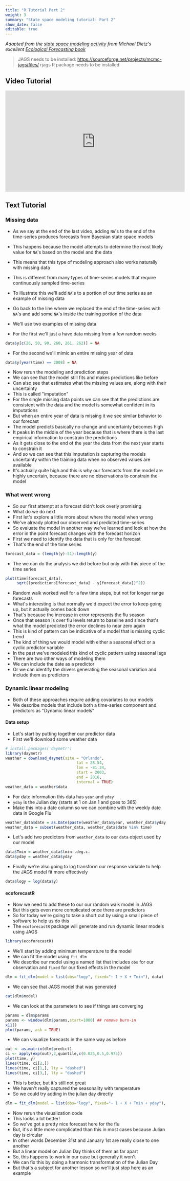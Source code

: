 ```yaml
---
title: "R Tutorial Part 2"
weight: 3
summary: "State space modeling tutorial: Part 2"
show_date: false
editable: true
---
```


*Adapted from
the
[state space modeling activity](https://github.com/EcoForecast/EF_Activities/blob/master/Exercise_06_StateSpace.Rmd) from
Michael Dietz's
excellent
[Ecological Forecasting book](https://www.amazon.com/Ecological-Forecasting-Michael-C-Dietze/dp/0691160570)*

> JAGS needs to be installed: https://sourceforge.net/projects/mcmc-jags/files/
> rjags R package needs to be installed

## Video Tutorial

<iframe width="560" height="315" src="https://www.youtube.com/embed/kvH05bu_FHc" frameborder="0" allow="accelerometer; autoplay; clipboard-write; encrypted-media; gyroscope; picture-in-picture" allowfullscreen></iframe>

## Text Tutorial

### Missing data

* As we say at the end of the last video, adding `NA`'s to the end of the time-series produces forecasts from Bayesian state space models
* This happens because the model attempts to determine the most likely value for `NA`'s based on the model and the data
* This means that this type of modeling approach also works naturally with missing data
* This is different from many types of time-series models that require continuously sampled time-series

* To illustrate this we'll add `NA`'s to a portion of our time series as an example of missing data
* Go back to the line where we replaced the end of the time-series with `NA`'s and add some `NA`'s inside the training portion of the data
* We'll use two examples of missing data
* For the first we'll just a have data missing from a few random weeks

```r
data$y[c(26, 50, 90, 260, 261, 262)] = NA
```

* For the second we'll mimic an entire missing year of data

```r
data$y[year(time) == 2008] = NA
```

* Now rerun the modeling and prediction steps
* We can see that the model still fits and makes predictions like before
* Can also see that estimates what the missing values are, along with their uncertainty
* This is called "imputation"
* For the single missing data points we can see that the predictions are consistent with the data and the model is somewhat confident in its imputations
* But when an entire year of data is missing it we see similar behavior to our forecast
* The model predicts basically no change and uncertainty becomes high
* It peaks in the middle of the year because that is where there is the last empirical information to constrain the predictions
* As it gets close to the end of the year the data from the next year starts to constrain it
* And so we can see that this imputation is capturing the models uncertainty within the training data when no observed values are available
* It's actually quite high and this is why our forecasts from the model are highly uncertain, because there are no observations to constrain the model

### What went wrong

* So our first attempt at a forecast didn't look overly promising
* What do we do next
* First let's explore a little more about where the model when wrong
* We've already plotted our observed and predicted time-series
* So evaluate the model in another way we've learned and look at how the error in the point forecast changes with the forecast horizon
* First we need to identify the data that is only for the forecast
* That's the end of the time series

```r
forecast_data = (length(y)-51):length(y)
```

* The we can do the analysis we did before but only with this piece of the time series

```r
plot(time[forecast_data],
     sqrt((predictions[forecast_data] - y[forecast_data])^2))
```

* Random walk worked well for a few time steps, but not for longer range forecasts
* What's interesting is that normally we'd expect the error to keep going up, but it actually comes back down
* That's because the increase in error represents the flu season
* Once that season is over flu levels return to baseline and since that's what the model predicted the error declines to near zero again
* This is kind of pattern can be indicative of a model that is missing cyclic trend
* The kind of thing we would model with either a seasonal effect or a cyclic predictor variable
* In the past we've modeled this kind of cyclic pattern using seasonal lags
* There are two other ways of modeling them
* We can include the date as a predictor
* Or we can identify the drivers generating the seasonal variation and include them as predictors

### Dynamic linear modeling

* Both of these approaches require adding covariates to our models
* We describe models that include both a time-series component and predictors as "Dynamic linear models"

#### Data setup

* Let's start by putting together our predictor data
* First we'll download some weather data

```r
# install.packages('daymetr')
library(daymetr)
weather = download_daymet(site = "Orlando",
                               lat = 28.54,
                               lon = -81.34,
                               start = 2003,
                               end = 2016,
                               internal = TRUE)
weather_data = weather$data
```

* For date information this data has `year` and `yday`
* `yday` is the Julian day (starts at 1 on Jan 1 and goes to 365)
* Make this into a date column so we can combine with the weekly date data in Google Flu

```r
weather_data$date = as.Date(paste(weather_data$year, weather_data$yday, sep = "-"),"%Y-%j")
weather_data = subset(weather_data, weather_data$date %in% time)
```

* Let's add two predictors from `weather_data` to our `data` object used by our model

```r
data$Tmin = weather_data$tmin..deg.c.
data$yday = weather_data$yday
```

* Finally we're also going to log transform our response variable to help the JAGS model fit more effectively

```r
data$logy = log(data$y)
```

#### ecoforecastR

* Now we need to add these to our our random walk model in JAGS
* But this gets even more complicated once there are predictors
* So for today we're going to take a short cut by using a small piece of software to help us do this
* The `ecoforecastR` package will generate and run dynamic linear models using JAGS

```r
library(ecoforecastR)
```

* We'll start by adding minimum temperature to the model
* We can fit the model using `fit_dlm`
* We describe our model using a named list that includes `obs` for our observation and `fixed` for our fixed effects in the model

```r
dlm = fit_dlm(model = list(obs="logy", fixed="~ 1 + X + Tmin"), data)
```

* We can see that JAGS model that was generated

```r
cat(dlm$model)
```

* We can look at the parameters to see if things are converging

```r
params = dlm$params
params <- window(dlm$params,start=1000) ## remove burn-in
x11()
plot(params, ask = TRUE)
```

* We can visualize forecasts in the same way as before

```r
out <- as.matrix(dlm$predict)
ci <- apply(exp(out),2,quantile,c(0.025,0.5,0.975))
plot(time, y)
lines(time, ci[2,])
lines(time, ci[1,], lty = "dashed")
lines(time, ci[3,], lty = "dashed")
```

* This is better, but it's still not great
* We haven't really captured the seasonality with temperature
* So we could try adding in the julian day directly

```r
dlm = fit_dlm(model = list(obs="logy", fixed="~ 1 + X + Tmin + yday"), data)
```

* Now rerun the visualization code
* This looks a lot better!
* So we've got a pretty nice forecast here for the flu
* But, it's a little more complicated than this in most cases because Julian day is circular
* In other words December 31st and January 1st are really close to one another
* But a linear model on Julian Day thinks of them as far apart
* So, this happens to work in our case but generally it won't
* We can fix this by doing a harmonic transformation of the Julian Day
* But that's a subject for another lesson so we'll just stop here as an example